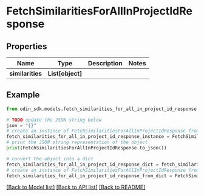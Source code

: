 # FetchSimilaritiesForAllInProjectIdResponse


## Properties

Name | Type | Description | Notes
------------ | ------------- | ------------- | -------------
**similarities** | **List[object]** |  | 

## Example

```python
from odin_sdk.models.fetch_similarities_for_all_in_project_id_response import FetchSimilaritiesForAllInProjectIdResponse

# TODO update the JSON string below
json = "{}"
# create an instance of FetchSimilaritiesForAllInProjectIdResponse from a JSON string
fetch_similarities_for_all_in_project_id_response_instance = FetchSimilaritiesForAllInProjectIdResponse.from_json(json)
# print the JSON string representation of the object
print(FetchSimilaritiesForAllInProjectIdResponse.to_json())

# convert the object into a dict
fetch_similarities_for_all_in_project_id_response_dict = fetch_similarities_for_all_in_project_id_response_instance.to_dict()
# create an instance of FetchSimilaritiesForAllInProjectIdResponse from a dict
fetch_similarities_for_all_in_project_id_response_from_dict = FetchSimilaritiesForAllInProjectIdResponse.from_dict(fetch_similarities_for_all_in_project_id_response_dict)
```
[[Back to Model list]](../README.md#documentation-for-models) [[Back to API list]](../README.md#documentation-for-api-endpoints) [[Back to README]](../README.md)


